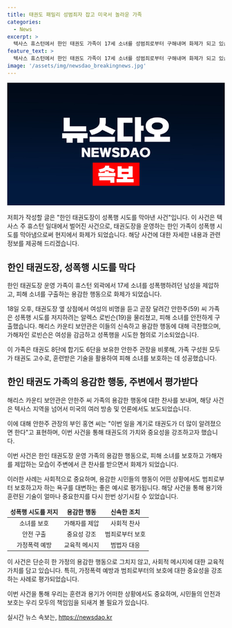 ```yaml
---
title: 태권도 패밀리 성범죄자 잡고 미국서 놀라운 가족
categories:
  - News
excerpt: >
  텍사스 휴스턴에서 한인 태권도 가족이 17세 소녀를 성범죄로부터 구해내며 화제가 되고 있습니다. 안한주 관장과 가족은 피해자를 보호하기 위해 용감하게 행동한 것으로 알려져 있으며, 히어로로 칭송받고 있습니다. 태권도 가족은 현장에서 가해자를 제압하고 피해 소녀를 구조했으며, 이에 보안관도 감사의 인사를 전했습니다. 이 사건은 여러 방송사 및 신문에서 보도되며, 가해자는 기소됐습니다. 안한주 관장과 가족은 모두 태권도 고수로, 이번 일을 계기로 태권도의 중요성을 더욱 알리는 계기로 삼고 있습니다.
feature_text: >
  텍사스 휴스턴에서 한인 태권도 가족이 17세 소녀를 성범죄로부터 구해내며 화제가 되고 있습니다. 안한주 관장과 가족은 피해자를 보호하기 위해 용감하게 행동한 것으로 알려져 있으며, 히어로로 칭송받고 있습니다. 태권도 가족은 현장에서 가해자를 제압하고 피해 소녀를 구조했으며, 이에 보안관도 감사의 인사를 전했습니다. 이 사건은 여러 방송사 및 신문에서 보도되며, 가해자는 기소됐습니다. 안한주 관장과 가족은 모두 태권도 고수로, 이번 일을 계기로 태권도의 중요성을 더욱 알리는 계기로 삼고 있습니다.
image: '/assets/img/newsdao_breakingnews.jpg'
---
```


<p><img src="/assets/img/newsdao_breakingnews.jpg" alt="koreaapp 속보" /></p>

<p>저희가 작성할 글은 "한인 태권도장이 성폭행 시도를 막아낸 사건"입니다. 이 사건은 텍사스 주 휴스턴 일대에서 벌어진 사건으로, 태권도장을 운영하는 한인 가족이 성폭행 시도를 막아냄으로써 현지에서 화제가 되었습니다. 해당 사건에 대한 자세한 내용과 관련 정보를 제공해 드리겠습니다. </p>

<h2 data-ke-size="size26">한인 태권도장, 성폭행 시도를 막다</h2>

<p>한인 태권도장 운영 가족이 휴스턴 외곽에서 17세 소녀를 성폭행하려던 남성을 제압하고, 피해 소녀를 구출하는 용감한 행동으로 화제가 되었습니다. </p>

<p data-ke-size="size16">18일 오후, 태권도장 옆 상점에서 여성의 비명을 듣고 곧장 달려간 안한주(59) 씨 가족은 성폭행 시도를 저지하려는 알렉스 로빈슨(19)을 물리쳤고, 피해 소녀를 안전하게 구출했습니다. 해리스 카운티 보안관은 이들의 신속하고 용감한 행동에 대해 극찬했으며, 가해자인 로빈슨은 여성을 감금하고 성폭행을 시도한 혐의로 기소되었습니다.</p>

<p>이 가족은 태권도 8단에 합기도 6단을 보유한 안한주 관장을 비롯해, 가족 구성원 모두가 태권도 고수로, 훈련받은 기술을 활용하여 피해 소녀를 보호하는 데 성공했습니다.</p>

<h2 data-ke-size="size26">한인 태권도 가족의 용감한 행동, 주변에서 평가받다</h2>

<p>해리스 카운티 보안관은 안한주 씨 가족의 용감한 행동에 대한 찬사를 보내며, 해당 사건은 텍사스 지역을 넘어서 미국의 여러 방송 및 언론에서도 보도되었습니다. </p>

<p data-ke-size="size16">이에 대해 안한주 관장의 부인 홍연 씨는 "이번 일을 계기로 태권도가 더 많이 알려졌으면 한다"고 표현하며, 이번 사건을 통해 태권도의 가치와 중요성을 강조하고자 했습니다.</p>

<p>이번 사건은 한인 태권도장 운영 가족의 용감한 행동으로, 피해 소녀를 보호하고 가해자를 제압하는 모습이 주변에서 큰 찬사를 받으면서 화제가 되었습니다. </p>

<p>이러한 사례는 사회적으로 중요하며, 용감한 시민들의 행동이 어떤 상황에서도 범죄로부터 보호하고자 하는 욕구를 대변하는 좋은 예시로 평가됩니다. 해당 사건을 통해 용기와 훈련된 기술이 얼마나 중요한지를 다시 한번 상기시킬 수 있었습니다. </p>

<table>
<thead>
<tr>
<td style="text-align: center; height: 17px;"><b>성폭행 시도를 저지</b></td>
<td style="text-align: center; height: 17px;"><b>용감한 행동</b></td>
<td style="text-align: center; height: 17px;"><b>신속한 조치</b></td>
</tr>
</thead>
<tbody>
<tr>
<td style="text-align: center;">소녀를 보호</td>
<td style="text-align: center;">가해자를 제압</td>
<td style="text-align: center;">사회적 찬사</td>
</tr>
<tr>
<td style="text-align: center;">안전 구출</td>
<td style="text-align: center;">중요성 강조</td>
<td style="text-align: center;">범죄로부터 보호</td>
</tr>
<tr>
<td style="text-align: center;">가정폭력 예방</td>
<td style="text-align: center;">교육적 메시지</td>
<td style="text-align: center;">범법자 대응</td>
</tr>
</tbody>
</table>

<p>이 사건은 단순히 한 가정의 용감한 행동으로 그치지 않고, 사회적 메시지에 대한 교육적 가치를 담고 있습니다. 특히, 가정폭력 예방과 범죄로부터의 보호에 대한 중요성을 강조하는 사례로 평가되었습니다. </p>

<p>이번 사건을 통해 우리는 훈련과 용기가 어떠한 상황에서도 중요하며, 시민들의 안전과 보호는 우리 모두의 책임임을 되새겨 볼 필요가 있습니다.</p>
실시간 뉴스 속보는, <a href="https://newsdao.kr" rel="dofollow">https://newsdao.kr</a>


